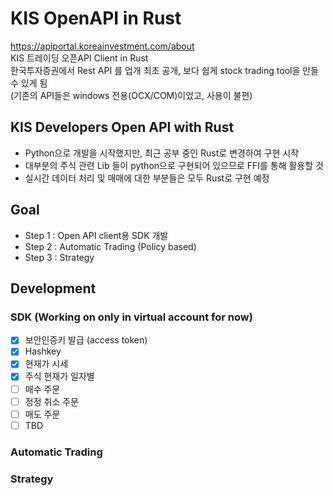 # KIS OpenAPI in Rust
https://apiportal.koreainvestment.com/about  
KIS 트레이딩 오픈API Client in Rust  
한국투자증권에서 Rest API 를 업개 최초 공개, 보다 쉽게 stock trading tool을 만들 수 있게 됨  
(기존의 API들은 windows 전용(OCX/COM)이었고, 사용이 불편)  

## KIS Developers Open API with Rust
- Python으로 개발을 시작했지만, 최근 공부 중인 Rust로 변경하여 구현 시작  
- 대부분의 주식 관련 Lib 들이 python으로 구현되어 있으므로 FFI를 통해 활용할 것
- 실시간 데이터 처리 및 매매에 대한 부분들은 모두 Rust로 구현 예정

## Goal
- Step 1 : Open API client용 SDK 개발
- Step 2 : Automatic Trading (Policy based)
- Step 3 : Strategy 

## Development 
### SDK (Working on only in virtual account for now)
- [x] 보안인증키 발급 (access token)
- [x] Hashkey
- [x] 현재가 시세
- [x] 주식 현재가 일자별
- [ ] 매수 주문
- [ ] 정정 취소 주문
- [ ] 매도 주문
- [ ] TBD 

### Automatic Trading

### Strategy
